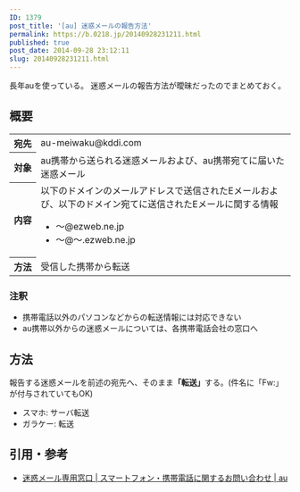 ```yaml
---
ID: 1379
post_title: '[au] 迷惑メールの報告方法'
permalink: https://b.0218.jp/20140928231211.html
published: true
post_date: 2014-09-28 23:12:11
slug: 20140928231211.html
---
```

長年auを使っている。
迷惑メールの報告方法が曖昧だったのでまとめておく。

<!--more-->

<h2>概要</h2>

<table>
<tbody>
  <tr>
    <th style="white-space: nowrap;">宛先</th>
    <td>au-meiwaku@kddi.com</td>
  </tr>
  <tr>
    <th>対象</th>
    <td>au携帯から送られる迷惑メールおよび、au携帯宛てに届いた迷惑メール</td>
  </tr>
  <tr>
    <th>内容</th>
    <td>以下のドメインのメールアドレスで送信されたEメールおよび、以下のドメイン宛てに送信されたEメールに関する情報<br />
<ul><li>～@ezweb.ne.jp</li><li>～@～.ezweb.ne.jp</li></ul></td></tr><tr><th>方法</th><td>受信した携帯から転送
    </td>
  </tr>
</tbody>
</table>

<h3>注釈</h3>

<ul>
<li>携帯電話以外のパソコンなどからの転送情報には対応できない</li>
<li>au携帯以外からの迷惑メールについては、各携帯電話会社の窓口へ</li>
</ul>

<h2>方法</h2>

報告する迷惑メールを前述の宛先へ、そのまま<strong>「転送」</strong>する。<span class="text-muted">(件名に「Fw:」が付与されていてもOK)</span>

<ul>
<li>スマホ: サーバ転送</li>
<li>ガラケー: 転送</li>
</ul>

<h2>引用・参考</h2>

<ul>
<li><a href="http://www.au.kddi.com/support/inquiry/mobile/mail/">迷惑メール専用窓口 | スマートフォン・携帯電話に関するお問い合わせ | au</a></li>
</ul>